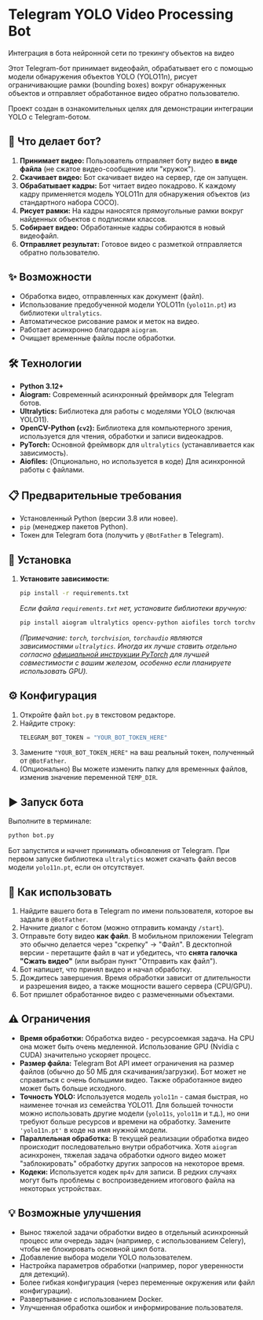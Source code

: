 # Telegram YOLO Video Processing Bot
Интеграция в бота нейронной сети по трекингу объектов на видео

Этот Telegram-бот принимает видеофайл, обрабатывает его с помощью модели обнаружения объектов YOLO (YOLO11n), рисует ограничивающие рамки (bounding boxes) вокруг обнаруженных объектов и отправляет обработанное видео обратно пользователю.

Проект создан в ознакомительных целях для демонстрации интеграции YOLO с Telegram-ботом.

## 🤖 Что делает бот?

1.  **Принимает видео:** Пользователь отправляет боту видео **в виде файла** (не сжатое видео-сообщение или "кружок").
2.  **Скачивает видео:** Бот скачивает видео на сервер, где он запущен.
3.  **Обрабатывает кадры:** Бот читает видео покадрово. К каждому кадру применяется модель YOLO11n для обнаружения объектов (из стандартного набора COCO).
4.  **Рисует рамки:** На кадры наносятся прямоугольные рамки вокруг найденных объектов с подписями классов.
5.  **Собирает видео:** Обработанные кадры собираются в новый видеофайл.
6.  **Отправляет результат:** Готовое видео с разметкой отправляется обратно пользователю.

## ✨ Возможности

*   Обработка видео, отправленных как документ (файл).
*   Использование предобученной модели YOLO11n (`yolo11n.pt`) из библиотеки `ultralytics`.
*   Автоматическое рисование рамок и меток на видео.
*   Работает асинхронно благодаря `aiogram`.
*   Очищает временные файлы после обработки.

## 🛠 Технологии

*   **Python 3.12+**
*   **Aiogram:** Современный асинхронный фреймворк для Telegram ботов.
*   **Ultralytics:** Библиотека для работы с моделями YOLO (включая YOLO11).
*   **OpenCV-Python (`cv2`):** Библиотека для компьютерного зрения, используется для чтения, обработки и записи видеокадров.
*   **PyTorch:** Основной фреймворк для `ultralytics` (устанавливается как зависимость).
*   **Aiofiles:** (Опционально, но используется в коде) Для асинхронной работы с файлами.

## 📋 Предварительные требования

*   Установленный Python (версии 3.8 или новее).
*   `pip` (менеджер пакетов Python).
*   Токен для Telegram бота (получить у `@BotFather` в Telegram).

## 🚀 Установка


1.  **Установите зависимости:**
    ```bash
    pip install -r requirements.txt
    ```
    *Если файла `requirements.txt` нет, установите библиотеки вручную:*
    ```bash
    pip install aiogram ultralytics opencv-python aiofiles torch torchvision torchaudio
    ```
    *(Примечание: `torch`, `torchvision`, `torchaudio` являются зависимостями `ultralytics`. Иногда их лучше ставить отдельно согласно [официальной инструкции PyTorch](https://pytorch.org/get-started/locally/) для лучшей совместимости с вашим железом, особенно если планируете использовать GPU).*

## ⚙️ Конфигурация

1.  Откройте файл `bot.py` в текстовом редакторе.
2.  Найдите строку:
    ```python
    TELEGRAM_BOT_TOKEN = "YOUR_BOT_TOKEN_HERE"
    ```
3.  Замените `"YOUR_BOT_TOKEN_HERE"` на ваш реальный токен, полученный от `@BotFather`.
4.  (Опционально) Вы можете изменить папку для временных файлов, изменив значение переменной `TEMP_DIR`.

## ▶️ Запуск бота

Выполните в терминале:

```bash
python bot.py
```

Бот запустится и начнет принимать обновления от Telegram. При первом запуске библиотека `ultralytics` может скачать файл весов модели `yolo11n.pt`, если он отсутствует.

## 💬 Как использовать

1.  Найдите вашего бота в Telegram по имени пользователя, которое вы задали в `@BotFather`.
2.  Начните диалог с ботом (можно отправить команду `/start`).
3.  Отправьте боту видео **как файл**. В мобильном приложении Telegram это обычно делается через "скрепку" -> "Файл". В десктопной версии - перетащите файл в чат и убедитесь, что **снята галочка "Сжать видео"** (или выбран пункт "Отправить как файл").
4.  Бот напишет, что принял видео и начал обработку.
5.  Дождитесь завершения. Время обработки зависит от длительности и разрешения видео, а также мощности вашего сервера (CPU/GPU).
6.  Бот пришлет обработанное видео с размеченными объектами.

## ⚠️ Ограничения

*   **Время обработки:** Обработка видео - ресурсоемкая задача. На CPU она может быть очень медленной. Использование GPU (Nvidia с CUDA) значительно ускоряет процесс.
*   **Размер файла:** Telegram Bot API имеет ограничения на размер файлов (обычно до 50 МБ для скачивания/загрузки). Бот может не справиться с очень большими видео. Также обработанное видео может быть больше исходного.
*   **Точность YOLO:** Используется модель `yolo11n` - самая быстрая, но наименее точная из семейства YOLO11. Для большей точности можно использовать другие модели (`yolo11s`, `yolo11m` и т.д.), но они требуют больше ресурсов и времени на обработку. Замените `'yolo11n.pt'` в коде на имя нужной модели.
*   **Параллельная обработка:** В текущей реализации обработка видео происходит последовательно внутри обработчика. Хотя `aiogram` асинхронен, тяжелая задача обработки одного видео может "заблокировать" обработку других запросов на некоторое время.
*   **Кодеки:** Используется кодек `mp4v` для записи. В редких случаях могут быть проблемы с воспроизведением итогового файла на некоторых устройствах.

## 💡 Возможные улучшения

*   Вынос тяжелой задачи обработки видео в отдельный асинхронный процесс или очередь задач (например, с использованием Celery), чтобы не блокировать основной цикл бота.
*   Добавление выбора модели YOLO пользователем.
*   Настройка параметров обработки (например, порог уверенности для детекций).
*   Более гибкая конфигурация (через переменные окружения или файл конфигурации).
*   Развертывание с использованием Docker.
*   Улучшенная обработка ошибок и информирование пользователя.

